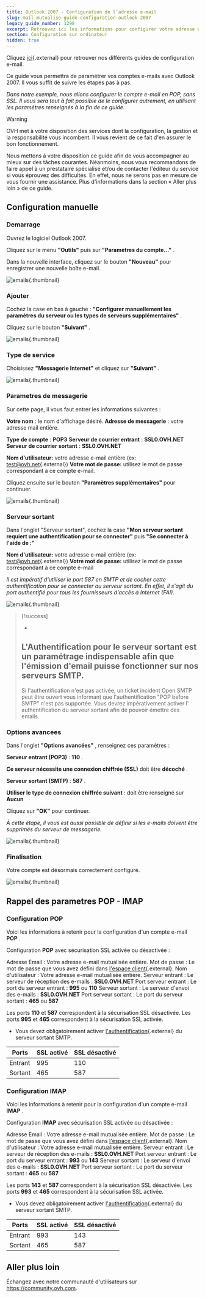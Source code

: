 ```yaml
---
title: Outlook 2007 - Configuration de l’adresse e-mail
slug: mail-mutualise-guide-configuration-outlook-2007
legacy_guide_number: 1298
excerpt: Retrouvez ici les informations pour configurer votre adresse e-mail sur Outlook 2007
section: Configuration sur ordinateur
hidden: true
---
```


Cliquez [ici](http://www.ovh.com/fr/hebergement-web/faq){.external} pour retrouver nos différents guides de configuration e-mail.

Ce guide vous permettra de paramétrer vos comptes e-mails avec Outlook 2007. Il vous suffit de suivre les étapes pas à pas.

*Dans notre exemple, nous allons configurer le compte e-mail en POP, sans SSL. Il vous sera tout à fait possible de le configurer autrement, en utilisant les paramètres renseignés à la fin de ce guide.*

> [!warning]
>
> OVH met à votre disposition des services dont la configuration, la gestion et la responsabilité vous incombent. Il vous revient de ce fait d'en assurer le bon fonctionnement.
> 
> Nous mettons à votre disposition ce guide afin de vous accompagner au mieux sur des tâches courantes. Néanmoins, nous vous recommandons de faire appel à un prestataire spécialisé et/ou de contacter l'éditeur du service si vous éprouvez des difficultés. En effet, nous ne serons pas en mesure de vous fournir une assistance. Plus d'informations dans la section « Aller plus loin » de ce guide.
> 

## Configuration manuelle

### Demarrage
Ouvrez le logiciel Outlook 2007.

Cliquez sur le menu  **"Outils"**  puis sur  **"Paramètres du compte..."** .

Dans la nouvelle interface, cliquez sur le bouton  **"Nouveau"**  pour enregistrer une nouvelle boîte e-mail.


![emails](images/1238.png){.thumbnail}


### Ajouter
Cochez la case en bas à gauche :  **"Configurer manuellement les paramètres du serveur ou les types de serveurs supplémentaires"** .

Cliquez sur le bouton  **"Suivant"** .


![emails](images/1239.png){.thumbnail}


### Type de service
Choisissez  **"Messagerie Internet"**  et cliquez sur  **"Suivant"** .


![emails](images/1240.png){.thumbnail}


### Parametres de messagerie
Sur cette page, il vous faut entrer les informations suivantes :

**Votre nom** :  le nom d'affichage désiré. **Adresse de messagerie** :  votre adresse mail entière.

**Type de compte** :  **POP3** **Serveur de courrier entrant** :  **SSL0.OVH.NET** **Serveur de courrier sortant** :  **SSL0.OVH.NET**

**Nom d'utilisateur:**  votre adresse e-mail entière (ex: [test@ovh.net](mailto:test@ovh.net){.external}) **Votre mot de passe:**  utilisez le mot de passe correspondant à ce compte e-mail.

Cliquez ensuite sur le bouton  **"Paramètres supplémentaires"**  pour continuer.


![emails](images/1241.png){.thumbnail}


### Serveur sortant
Dans l'onglet "Serveur sortant", cochez la case  **"Mon serveur sortant requiert une authentification pour se connecter"**  puis  **"Se connecter à l'aide de :"**

**Nom d'utilisateur:**   votre adresse e-mail entière (ex: [test@ovh.net](mailto:test@ovh.net){.external}) **Votre mot de passe:**   utilisez le mot de passe correspondant à ce compte e-mail

*Il est impératif d'utiliser le port 587 en SMTP et de cocher cette authentification pour se connecter au serveur sortant. En effet, il s'agit du port authentifié pour tous les fournisseurs d'accès à Internet (FAI).*


![emails](images/1242.png){.thumbnail}



> [!success]
>
> - 
> L'Authentification pour le serveur sortant est un paramétrage
> indispensable afin que l'émission d'email puisse fonctionner sur nos
> serveurs SMTP.
> - 
> Si l'authentification n'est pas activée, un ticket incident Open SMTP
> peut être ouvert vous informant que l'authentification "POP before
> SMTP" n'est pas supportée. Vous devrez impérativement activer l'
> authentification du serveur sortant afin de pouvoir émettre des
> emails.
> 
> 


### Options avancees
Dans l'onglet  **"Options avancées"** , renseignez ces paramètres :

**Serveur entrant (POP3)**  :  **110** .

**Ce serveur nécessite une connexion chiffrée (SSL)**  doit être **décoché** .

**Serveur sortant (SMTP)**  :  **587** .

**Utiliser le type de connexion chiffrée suivant** :  doit être renseigné sur **Aucun**

Cliquez sur  **"OK"**  pour continuer.

*À cette étape, il vous est aussi possible de définir si les e-mails doivent être supprimés du serveur de messagerie.*


![emails](images/1243.png){.thumbnail}


### Finalisation
Votre compte est désormais correctement configuré.


![emails](images/1244.png){.thumbnail}


## Rappel des parametres POP - IMAP

### Configuration POP
Voici les informations à retenir pour la configuration d'un compte e-mail **POP** .

Configuration  **POP**  avec sécurisation SSL activée ou désactivée :

Adresse Email : Votre adresse e-mail mutualisée entière. Mot de passe : Le mot de passe que vous avez défini dans [l'espace client](https://www.ovh.com/managerv3/){.external}. Nom d'utilisateur : Votre adresse e-mail mutualisée entière. Serveur entrant : Le serveur de réception des e-mails :  **SSL0.OVH.NET** Port serveur entrant : Le port du serveur entrant :  **995**  ou  **110** Serveur sortant : Le serveur d'envoi des e-mails :  **SSL0.OVH.NET** Port serveur sortant : Le port du serveur sortant :  **465**  ou  **587**

Les ports  **110**  et  **587**  correspondent à la sécurisation SSL désactivée. Les ports  **995**  et  **465**  correspondent à la sécurisation SSL activée.

- Vous devez obligatoirement activer [l'authentification](#configuration_manuelle_partie_5_serveur_sortant){.external} du serveur sortant SMTP.

|Ports|SSL activé|SSL désactivé|
|---|---|---|
|Entrant|995|110|
|Sortant|465|587|


### Configuration IMAP
Voici les informations à retenir pour la configuration d'un compte e-mail **IMAP** .

Configuration  **IMAP**  avec sécurisation SSL activée ou désactivée :

Adresse Email : Votre adresse e-mail mutualisée entière. Mot de passe : Le mot de passe que vous avez défini dans [l'espace client](https://www.ovh.com/managerv3/){.external}. Nom d'utilisateur : Votre adresse e-mail mutualisée entière. Serveur entrant : Le serveur de réception des e-mails :  **SSL0.OVH.NET** Port serveur entrant : Le port du serveur entrant :  **993**  ou  **143** Serveur sortant : Le serveur d'envoi des e-mails :  **SSL0.OVH.NET** Port serveur sortant : Le port du serveur sortant :  **465**  ou  **587**

Les ports  **143**  et  **587**  correspondent à la sécurisation SSL désactivée. Les ports  **993**  et  **465**  correspondent à la sécurisation SSL activée.

- Vous devez obligatoirement activer [l'authentification](#configuration_manuelle_partie_5_serveur_sortant){.external} du serveur sortant SMTP.

|Ports|SSL activé|SSL désactivé|
|---|---|---|
|Entrant|993|143|
|Sortant|465|587|

## Aller plus loin

Échangez avec notre communauté d'utilisateurs sur <https://community.ovh.com>.